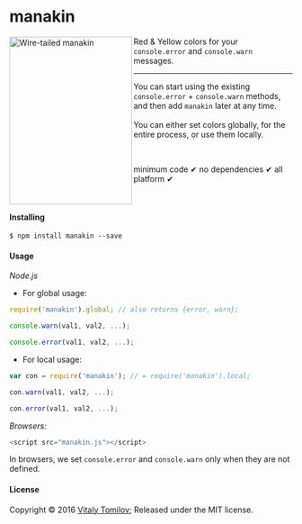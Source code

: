 # manakin

<img align="left" width="218" height="298" src="https://s31.postimg.org/y3s1ucqor/manakin.jpg" alt="Wire-tailed manakin">

Red & Yellow colors for your `console.error` and `console.warn` messages.

---

You can start using the existing `console.error` + `console.warn` methods, and then add `manakin` later at any time.
<br/><br/>
You can either set colors globally, for the entire process, or use them locally.

<br/>

minimum code &#10004; no dependencies &#10004; all platform &#10004;

<br/>

#### Installing

```
$ npm install manakin --save
```

#### Usage

_Node.js_

* For global usage:

```js
require('manakin').global; // also returns {error, warn};

console.warn(val1, val2, ...);

console.error(val1, val2, ...);
```

* For local usage:

```js
var con = require('manakin'); // = require('manakin').local; 

con.warn(val1, val2, ...);

con.error(val1, val2, ...);
```

_Browsers:_
```js
<script src="manakin.js"></script>
```

In browsers, we set `console.error` and `console.warn` only when they are not defined.

#### License

Copyright © 2016 [Vitaly Tomilov](https://github.com/vitaly-t);
Released under the MIT license.
